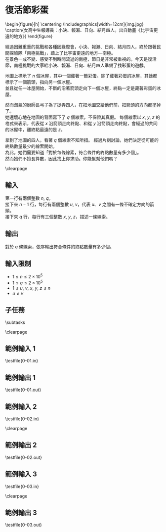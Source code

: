 # 復活節彩蛋

\begin{figure}[h]
\centering
\includegraphics[width=12cm]{img.jpg}
\caption{女高中生報導員：小決、報瀨、日向、結月四人。出自動畫《比宇宙更遠的地方》}
\end{figure}

經過困難重重的挑戰和各種因緣際會，小決、報瀨、日向、結月四人，終於跟著民間探險隊「南極挑戰」，踏上了比宇宙更遠的地方—南極。\
在景色一成不變、感受不到時間流逝的南極，節日是非常被重視的。今天是復活節，南極挑戰的大家給小決、報瀨、日向、結月四人準備了找彩蛋的遊戲。

地圖上標示了 $n$ 個冰屋，其中一個藏著一籃彩蛋。除了藏著彩蛋的冰屋，其餘都標示了一個箭頭，指向另一個冰屋。\
並且從任一冰屋開始，不斷的沿著箭頭走向下一個冰屋，終點一定是藏著彩蛋的冰屋。

然而淘氣的廚師長弓子為了捉弄四人，在把地圖交給他們前，把箭頭的方向都塗掉了。\
她還壞心地在地圖的背面寫下了 $q$ 個線索，不保證其真假。
每個線索以 $x,~y,~z$ 的格式來表示，代表從 $x$ 沿箭頭走向終點、和從 $y$ 沿箭頭走向終點，會經過的共同的冰屋中，離終點最遠的是 $z$。

拿到了地圖的四人，看著 $q$ 個線索不知所措。
經過片刻討論，她們決定從可能的終點數量最少的線索開始。\
為此，她們需要知道「對於每條線索，符合條件的終點數量有多少個」。\
然而她們不擅長算數，因此找上你求助。你能幫幫他們嗎？

\clearpage

## 輸入
第一行有兩個整數 $n,~q$。\
接下來 $n-1$ 行，每行有兩個整數 $u,~v$，代表 $u$、$v$ 之間有一條不確定方向的箭頭。\
接下來 $q$ 行，每行有三個整數 $x,~y,~z$，描述一條線索。

## 輸出
對於 $q$ 條線索，依序輸出符合條件的終點數量有多少個。

## 輸入限制
- $1 \le n \le 2 \times 10^5$
- $1 \le q \le 2 \times 10^5$
- $1 \le u,~v,~x,~y,~z \le n$
- $u \ne v$

## 子任務
\subtasks

\clearpage

## 範例輸入 1
\testfile{0-01.in}

## 範例輸出 1
\testfile{0-01.out}

## 範例輸入 2
\testfile{0-02.in}

\clearpage

## 範例輸出 2
\testfile{0-02.out}

## 範例輸入 3
\testfile{0-03.in}

\clearpage

## 範例輸出 3
\testfile{0-03.out}
